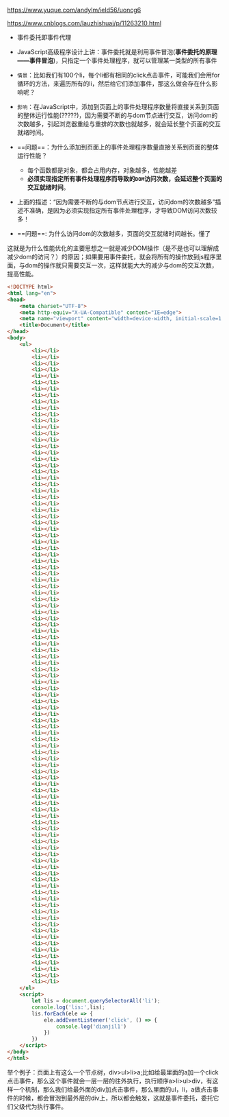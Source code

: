 https://www.yuque.com/andylm/ield56/uoncg6

https://www.cnblogs.com/lauzhishuai/p/11263210.html

* 事件委托即事件代理
* JavaScript高级程序设计上讲：事件委托就是利用事件冒泡(**事件委托的原理——事件冒泡**)，只指定一个事件处理程序，就可以管理某一类型的所有事件

* `情景`：比如我们有100个li，每个li都有相同的click点击事件，可能我们会用for循环的方法，来遍历所有的li，然后给它们添加事件，那这么做会存在什么影响呢？

* `影响`：在JavaScript中，添加到页面上的事件处理程序数量将直接关系到页面的整体运行性能(?????)，因为需要不断的与dom节点进行交互，访问dom的次数越多，引起浏览器重绘与重排的次数也就越多，就会延长整个页面的交互就绪时间。
* ==问题==：为什么添加到页面上的事件处理程序数量直接关系到页面的整体运行性能？
  * 每个函数都是对象，都会占用内存，对象越多，性能越差
  * **必须实现指定所有事件处理程序而导致的`DOM`访问次数，会延迟整个页面的交互就绪时间**。
* 上面的描述：“因为需要不断的与dom节点进行交互，访问dom的次数越多”描述不准确，是因为必须实现指定所有事件处理程序，才导致DOM访问次数较多！
* ==问题==:  为什么访问dom的次数越多，页面的交互就绪时间越长。懂了

这就是为什么性能优化的主要思想之一就是减少DOM操作（是不是也可以理解成减少dom的访问？）的原因；如果要用事件委托，就会将所有的操作放到js程序里面，与dom的操作就只需要交互一次，这样就能大大的减少与dom的交互次数，提高性能。

```html
<!DOCTYPE html>
<html lang="en">
<head>
    <meta charset="UTF-8">
    <meta http-equiv="X-UA-Compatible" content="IE=edge">
    <meta name="viewport" content="width=device-width, initial-scale=1.0">
    <title>Document</title>
</head>
<body>
    <ul>
        <li></li>
        <li></li>
        <li></li>
        <li></li>
        <li></li>
        <li></li>
        <li></li>
        <li></li>
        <li></li>
        <li></li>
        <li></li>
        <li></li>
        <li></li>
        <li></li>
        <li></li>
        <li></li>
        <li></li>
        <li></li>
        <li></li>
        <li></li>
        <li></li>
        <li></li>
        <li></li>
        <li></li>
        <li></li>
        <li></li>
        <li></li>
        <li></li>
        <li></li>
        <li></li>
        <li></li>
        <li></li>
        <li></li>
        <li></li>
        <li></li>
        <li></li>
        <li></li>
        <li></li>
        <li></li>
        <li></li>
        <li></li>
        <li></li>
        <li></li>
        <li></li>
        <li></li>
        <li></li>
        <li></li>
        <li></li>
        <li></li>
        <li></li>
        <li></li>
        <li></li>
        <li></li>
        <li></li>
        <li></li>
        <li></li>
        <li></li>
        <li></li>
        <li></li>
        <li></li>
        <li></li>
        <li></li>
        <li></li>
        <li></li>
        <li></li>
        <li></li>
        <li></li>
        <li></li>
        <li></li>
        <li></li>
        <li></li>
        <li></li>
        <li></li>
        <li></li>
        <li></li>
        <li></li>
        <li></li>
        <li></li>
        <li></li>
        <li></li>
        <li></li>
        <li></li>
        <li></li>
        <li></li>
        <li></li>
        <li></li>
        <li></li>
        <li></li>
        <li></li>
        <li></li>
        <li></li>
        <li></li>
        <li></li>
        <li></li>
        <li></li>
        <li></li>
        <li></li>
        <li></li>
        <li></li>
        <li></li>
    </ul>
    <script>
        let lis = document.querySelectorAll('li');
        console.log('lis:',lis);
        lis.forEach(ele => {
            ele.addEventListener('click', () => {
                console.log('dianjil1')
            })
        })
    </script>
</body>
</html>
```

举个例子：页面上有这么一个节点树，div>ul>li>a;比如给最里面的a加一个click点击事件，那么这个事件就会一层一层的往外执行，执行顺序a>li>ul>div，有这样一个机制，那么我们给最外面的div加点击事件，那么里面的ul，li，a做点击事件的时候，都会冒泡到最外层的div上，所以都会触发，这就是事件委托，委托它们父级代为执行事件。
































